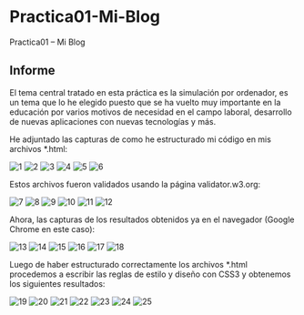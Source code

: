 # Practica01-Mi-Blog
Practica01 – Mi Blog
## Informe
El tema central tratado en esta práctica es la simulación por ordenador, es un tema que lo he elegido puesto que se ha vuelto muy
importante en la educación por varios motivos de necesidad en el campo laboral, desarrollo de nuevas aplicaciones con nuevas
tecnologías y más.

He adjuntado las capturas de como he estructurado mi código en mis archivos *.html:

![1](https://github.com/PedrojOrtiz/Practica01-Mi-Blog/blob/master/capturas/2.png)
![2](https://github.com/PedrojOrtiz/Practica01-Mi-Blog/blob/master/capturas/3.png)
![3](https://github.com/PedrojOrtiz/Practica01-Mi-Blog/blob/master/capturas/4.png)
![4](https://github.com/PedrojOrtiz/Practica01-Mi-Blog/blob/master/capturas/5.png)
![5](https://github.com/PedrojOrtiz/Practica01-Mi-Blog/blob/master/capturas/6.png)
![6](https://github.com/PedrojOrtiz/Practica01-Mi-Blog/blob/master/capturas/7.png)

Estos archivos fueron validados usando la página validator.w3.org:

![7](https://github.com/PedrojOrtiz/Practica01-Mi-Blog/blob/master/capturas/14.png)
![8](https://github.com/PedrojOrtiz/Practica01-Mi-Blog/blob/master/capturas/15.png)
![9](https://github.com/PedrojOrtiz/Practica01-Mi-Blog/blob/master/capturas/16.png)
![10](https://github.com/PedrojOrtiz/Practica01-Mi-Blog/blob/master/capturas/17.png)
![11](https://github.com/PedrojOrtiz/Practica01-Mi-Blog/blob/master/capturas/18.png)
![12](https://github.com/PedrojOrtiz/Practica01-Mi-Blog/blob/master/capturas/19.png)

Ahora, las capturas de los resultados obtenidos ya en el navegador (Google Chrome en este caso):

![13](https://github.com/PedrojOrtiz/Practica01-Mi-Blog/blob/master/capturas/8.png)
![14](https://github.com/PedrojOrtiz/Practica01-Mi-Blog/blob/master/capturas/9.png)
![15](https://github.com/PedrojOrtiz/Practica01-Mi-Blog/blob/master/capturas/10.png)
![16](https://github.com/PedrojOrtiz/Practica01-Mi-Blog/blob/master/capturas/11.png)
![17](https://github.com/PedrojOrtiz/Practica01-Mi-Blog/blob/master/capturas/12.png)
![18](https://github.com/PedrojOrtiz/Practica01-Mi-Blog/blob/master/capturas/13.png)

Luego de haber estructurado correctamente los archivos *.html procedemos a escribir las reglas de estilo y diseño con CSS3 y obtenemos
los siguientes resultados:

![19](https://github.com/PedrojOrtiz/Practica01-Mi-Blog/blob/master/capturas/20.png)
![20](https://github.com/PedrojOrtiz/Practica01-Mi-Blog/blob/master/capturas/21.png)
![21](https://github.com/PedrojOrtiz/Practica01-Mi-Blog/blob/master/capturas/22.png)
![22](https://github.com/PedrojOrtiz/Practica01-Mi-Blog/blob/master/capturas/23.png)
![23](https://github.com/PedrojOrtiz/Practica01-Mi-Blog/blob/master/capturas/24.png)
![24](https://github.com/PedrojOrtiz/Practica01-Mi-Blog/blob/master/capturas/25.png)
![25](https://github.com/PedrojOrtiz/Practica01-Mi-Blog/blob/master/capturas/26.png)